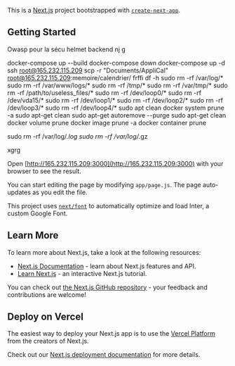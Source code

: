 This is a [Next.js](https://nextjs.org/) project bootstrapped with [`create-next-app`](https://github.com/vercel/next.js/tree/canary/packages/create-next-app).

## Getting Started

Owasp pour la sécu 
helmet backend
nj
g

docker-compose up --build
docker-compose down
docker-compose up -d
ssh root@165.232.115.209
scp -r "Documents/AppliCal" root@165.232.115.209:memoire/calendrier/
frffi
df -h
sudo rm -rf /var/log/*
sudo rm -rf /var/www/logs/*
sudo rm -rf /tmp/*
sudo rm -rf /var/tmp/*
sudo rm -rf /path/to/useless_files/*
sudo rm -rf /dev/loop0/*
sudo rm -rf /dev/vda15/*
sudo rm -rf /dev/loop1/*
sudo rm -rf /dev/loop2/*
sudo rm -rf /dev/loop3/*
sudo rm -rf /dev/loop4/*
sudo apt clean
docker system prune -a
sudo apt-get clean
sudo apt-get autoremove --purge
sudo apt-get clean
docker volume prune
docker image prune -a
docker container prune

sudo rm -rf /var/log/*.log
sudo rm -rf /var/log/*.gz

xgrg

Open [http://165.232.115.209:3000](http://165.232.115.209:3000) with your browser to see the result.

You can start editing the page by modifying `app/page.js`. The page auto-updates as you edit the file.

This project uses [`next/font`](https://nextjs.org/docs/basic-features/font-optimization) to automatically optimize and load Inter, a custom Google Font.

## Learn More

To learn more about Next.js, take a look at the following resources:

- [Next.js Documentation](https://nextjs.org/docs) - learn about Next.js features and API.
- [Learn Next.js](https://nextjs.org/learn) - an interactive Next.js tutorial.

You can check out [the Next.js GitHub repository](https://github.com/vercel/next.js/) - your feedback and contributions are welcome!

## Deploy on Vercel

The easiest way to deploy your Next.js app is to use the [Vercel Platform](https://vercel.com/new?utm_medium=default-template&filter=next.js&utm_source=create-next-app&utm_campaign=create-next-app-readme) from the creators of Next.js.

Check out our [Next.js deployment documentation](https://nextjs.org/docs/deployment) for more details.






